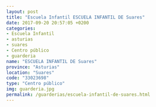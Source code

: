 ```yaml
---
layout: post
title: "Escuela Infantil ESCUELA INFANTIL DE Suares"
date: 2017-09-20 20:57:05 +0200
categories:
- Escuela Infantil
- asturias
- suares
- Centro público
- guarderia
name: "ESCUELA INFANTIL DE Suares"
province: "Asturias"
location: "Suares"
code: "33023698"
type: "Centro público"
img: guarderia.jpg
permalink: /guarderias/escuela-infantil-de-suares.html
---
```

